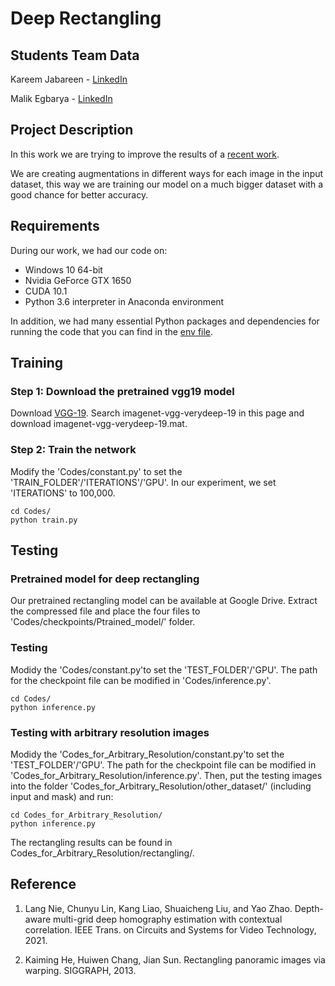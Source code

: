 # Deep Rectangling

## Students Team Data

Kareem Jabareen - [LinkedIn](https://www.linkedin.com/in/kareem-mokhtar-jabareen/)

Malik Egbarya - [LinkedIn](https://www.linkedin.com/in/malikegbarya/)

## Project Description

In this work we are trying to improve the results of a [recent work](https://github.com/nie-lang/DeepRectangling).

We are creating augmentations in different ways for each image in the input dataset, this way we are training our model on a much bigger dataset with a good chance for better accuracy.

## Requirements

During our work, we had our code on:

- Windows 10 64-bit
- Nvidia GeForce GTX 1650
- CUDA 10.1
- Python 3.6 interpreter in Anaconda environment

In addition, we had many essential Python packages and dependencies for running the code that you can find in the [env file](./env.yaml).

## Training

### Step 1: Download the pretrained vgg19 model

Download [VGG-19](https://www.vlfeat.org/matconvnet/pretrained/#downloading-the-pre-trained-models). Search imagenet-vgg-verydeep-19 in this page and download imagenet-vgg-verydeep-19.mat.

### Step 2: Train the network

Modify the 'Codes/constant.py' to set the 'TRAIN_FOLDER'/'ITERATIONS'/'GPU'. In our experiment, we set 'ITERATIONS' to 100,000.

```
cd Codes/
python train.py
```

## Testing

### Pretrained model for deep rectangling

Our pretrained rectangling model can be available at Google Drive. Extract the compressed file and place the four files to 'Codes/checkpoints/Ptrained_model/' folder.

### Testing

Modidy the 'Codes/constant.py'to set the 'TEST_FOLDER'/'GPU'. The path for the checkpoint file can be modified in 'Codes/inference.py'.

```
cd Codes/
python inference.py
```

### Testing with arbitrary resolution images

Modidy the 'Codes_for_Arbitrary_Resolution/constant.py'to set the 'TEST_FOLDER'/'GPU'. The path for the checkpoint file can be modified in 'Codes_for_Arbitrary_Resolution/inference.py'. Then, put the testing images into the folder 'Codes_for_Arbitrary_Resolution/other_dataset/' (including input and mask) and run:

```
cd Codes_for_Arbitrary_Resolution/
python inference.py
```

The rectangling results can be found in Codes_for_Arbitrary_Resolution/rectangling/.

## Reference

1. Lang Nie, Chunyu Lin, Kang Liao, Shuaicheng Liu, and Yao Zhao. Depth-aware multi-grid deep homography estimation with contextual correlation. IEEE Trans. on Circuits and Systems for Video Technology, 2021.

2. Kaiming He, Huiwen Chang, Jian Sun. Rectangling panoramic images via warping. SIGGRAPH, 2013.